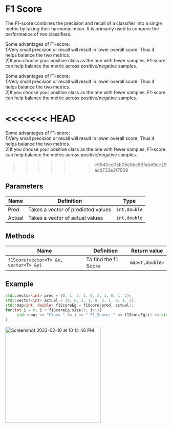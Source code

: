 # F1 Score

The F1-score combines the precision and recall of a classifier into a single metric by taking their harmonic mean. It is primarily used to compare the performance of two classifiers.

Some advantages of F1-score:  
1)Very small precision or recall will result in lower overall score. Thus it helps balance the two metrics.  
2)If you choose your positive class as the one with fewer samples, F1-score can help balance the metric across positive/negative samples.


Some advantages of F1-score:  
1)Very small precision or recall will result in lower overall score. Thus it helps balance the two metrics.  
2)If you choose your positive class as the one with fewer samples, F1-score can help balance the metric across positive/negative samples.


<<<<<<< HEAD
=======
Some advantages of F1-score:  
1)Very small precision or recall will result in lower overall score. Thus it helps balance the two metrics.  
2)If you choose your positive class as the one with fewer samples, F1-score can help balance the metric across positive/negative samples.


>>>>>>> c9540ce05b05e0bc69fab49ec29acb733e2f7939

## Parameters

| Name          | Definition                                                                                  | Type            |
| ------------- | ------------------------------------------------------------------------------------------- | ----------------|
| Pred          | Takes a vector of predicted values                                                          | `int,double`    |
| Actual        | Takes a vector of actual values                                                             | `int,double`    |


## Methods

| Name                                           | Definition                                            | Return value      |
| -----------------------------------------------| ----------------------------------------------------- | ----------------- |
| `f1Score(vector<T> &x, vector<T> &y)`          | To find the f1 Score                                 |  `map<T,double>`  |

## Example

```cpp
std::vector<int> pred = {0, 1, 2, 1, 0, 2, 1, 0, 1, 2};
std::vector<int> actual = {0, 0, 2, 1, 0, 2, 1, 0, 1, 2};
std::map<int, double> f1ScoreEg = f1Score(pred, actual);
for(int i = 0; i < f1ScoreEg.size(); i++){
     std::cout << "Class " << i << " F1_Score: " << f1ScoreEg[i] << std::endl;
}

```
<img width="298" alt="Screenshot 2023-02-10 at 10 14 46 PM" src="https://user-images.githubusercontent.com/89138051/218148120-b64a25b8-8daa-49cc-a1f3-2bfe316622af.png">
